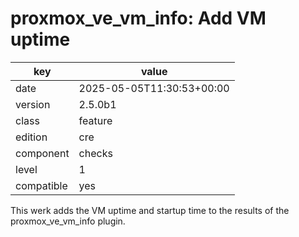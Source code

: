 [//]: # (werk v2)
# proxmox_ve_vm_info: Add VM uptime

key        | value
---------- | ---
date       | 2025-05-05T11:30:53+00:00
version    | 2.5.0b1
class      | feature
edition    | cre
component  | checks
level      | 1
compatible | yes

This werk adds the VM uptime and startup time to the results of the proxmox_ve_vm_info plugin.
